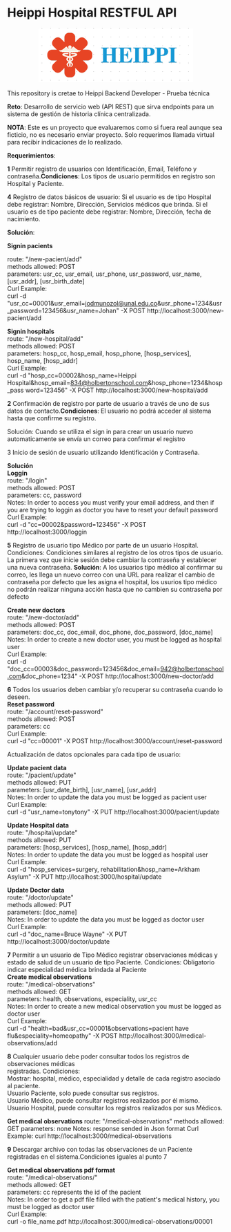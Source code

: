 # Heippi Hospital RESTFUL API
<p align="center"> <img src="Logo_Heippi_Hospital.png"/> </p>
This repository is cretae to Heippi Backend Developer - Prueba técnica

**Reto**: Desarrollo de servicio web (API REST) que sirva endpoints para un sistema de gestión de
historia clínica centralizada.

**NOTA**: Este es un proyecto que evaluaremos como si fuera real aunque sea ficticio, no es necesario
enviar proyecto. Solo requerimos llamada virtual para recibir indicaciones de lo realizado.

**Requerimientos**:

**1** Permitir registro de usuarios con Identificación, Email, Teléfono y
contraseña.**Condiciones**: Los tipos de usuario permitidos en registro son Hospital y Paciente.

**4** Registro de datos básicos de usuario:
Si el usuario es de tipo Hospital debe registrar: Nombre, Dirección, Servicios
médicos que brinda.
Si el usuario es de tipo paciente debe registrar: Nombre, Dirección, fecha de
nacimiento.

**Solución**:

**Signin pacients**  

route: "/new-pacient/add"  
methods allowed: POST  
parameters: usr_cc, usr_email, usr_phone, usr_password, usr_name, [usr_addr], [usr_birth_date]  
Curl Example:  
curl -d "usr_cc=00001&usr_email=jodmunozol@unal.edu.co&usr_phone=1234&usr_password=123456&usr_name=Johan" -X POST http://localhost:3000/new-pacient/add  

**Signin hospitals**  
route: "/new-hospital/add"  
methods allowed: POST  
parameters: hosp_cc, hosp_email, hosp_phone, [hosp_services], hosp_name, [hosp_addr]  
Curl Example:  
curl -d "hosp_cc=00002&hosp_name=Heippi Hospital&hosp_email=834@holbertonschool.com&hosp_phone=1234&hosp_pass	word=123456" -X POST http://localhost:3000/new-hospital/add  

**2** Confirmación de registro por parte de usuario a través de uno de sus datos de
contacto.**Condiciones**: El usuario no podrá acceder al sistema hasta que confirme su registro.

Solución: Cuando se utiliza el sign in para crear un usuario nuevo automaticamente se envía un correo para confirmar el registro  


3 Inicio de sesión de usuario utilizando Identificación y Contraseña.

**Solución**  
**Loggin**  
route: "/login"  
methods allowed: POST  
parameters: cc, password  
Notes: In order to access you must verify your email address, and then if you are trying to loggin as doctor you have to reset your default password  
Curl Example:  
curl -d "cc=00002&password=123456" -X POST http://localhost:3000/loggin

**5** Registro de usuario tipo Médico por parte de un usuario Hospital. Condiciones:
Condiciones similares al registro de los otros tipos de usuario.  
La primera vez que inicie sesión debe cambiar la contraseña y establecer una nueva
contraseña.
**Solución**: A los usuarios tipo médico al confirmar su correo, les llega un nuevo correo con una URL para realizar  el cambio de contraseña por defecto que les asigna el hospital, los usurios tipo médico no podrán realizar ninguna acción hasta que no cambien su contraseña por defecto

**Create new doctors**  
route: "/new-doctor/add"  
methods allowed: POST  
parameters: doc_cc, doc_email, doc_phone, doc_password, [doc_name]  
Notes: In order to create a new doctor user, you must be logged as hospital user  
Curl Example:  
curl -d "doc_cc=00003&doc_password=123456&doc_email=942@holbertonschool.com&doc_phone=1234" -X POST http://localhost:3000/new-doctor/add  

**6** Todos los usuarios deben cambiar y/o recuperar su contraseña cuando lo deseen.  
**Reset password**  
route: "/account/reset-password"  
methods allowed: POST  
parameters: cc  
Curl Example:  
curl -d "cc=00001" -X POST http://localhost:3000/account/reset-password  

Actualización de datos opcionales para cada tipo de usuario:

**Update pacient data**  
route: "/pacient/update"  
methods allowed: PUT  
parameters: [usr_date_birth], [usr_name], [usr_addr]  
Notes: In order to update the data you must be logged as pacient user  
Curl Example:  
curl -d "usr_name=tonytony" -X PUT http://localhost:3000/pacient/update  

**Update Hospital data**  
route: "/hospital/update"  
methods allowed: PUT  
parameters: [hosp_services], [hosp_name], [hosp_addr]  
Notes: In order to update the data you must be logged as hospital user  
Curl Example:  
curl -d "hosp_services=surgery, rehabilitation&hosp_name=Arkham Asylum" -X PUT http://localhost:3000/hospital/update  

**Update Doctor data**  
route: "/doctor/update"  
methods allowed: PUT  
parameters: [doc_name]  
Notes: In order to update the data you must be logged as doctor user  
Curl Example:  
curl -d "doc_name=Bruce Wayne" -X PUT http://localhost:3000/doctor/update

**7** Permitir a un usuario de Tipo Médico registrar observaciones médicas y estado de salud
de un usuario de tipo Paciente. Condiciones: Obligatorio indicar especialidad médica brindada al Paciente  
**Create medical observations**  
route: "/medical-observations"  
methods allowed: GET  
parameters: health, observations, especiality, usr_cc  
Notes: In order to create a new medical observation you must be logged as doctor user  
Curl Example:  
curl -d "health=bad&usr_cc=00001&observations=pacient have flu&especiality=homeopathy" -X POST http://localhost:3000/medical-observations/add  

**8** Cualquier usuario debe poder consultar todos los registros de observaciones médicas  
registradas. Condiciones:  
Mostrar: hospital, médico, especialidad y detalle de cada registro asociado al
paciente.  
Usuario Paciente, solo puede consultar sus registros.  
Usuario Médico, puede consultar registros realizados por él mismo.  
Usuario Hospital, puede consultar los registros realizados por sus Médicos.  

**Get medical observations**
route: "/medical-observations"
methods allowed: GET
parameters: none
Notes: response sended in Json format
Curl Example:
curl http://localhost:3000/medical-observations

**9** Descargar archivo con todas las observaciones de un Paciente registradas en el sistema.Condiciones iguales al punto 7

**Get medical observations pdf format**    
route: "/medical-observations/<cc>"      
methods allowed: GET      
parameters: cc represents the id of the pacient     
Notes: In order to get a pdf file filled with the patient's medical history, you must be logged as doctor user      
Curl Example:        
curl -o file_name.pdf http://localhost:3000/medical-observations/00001      

